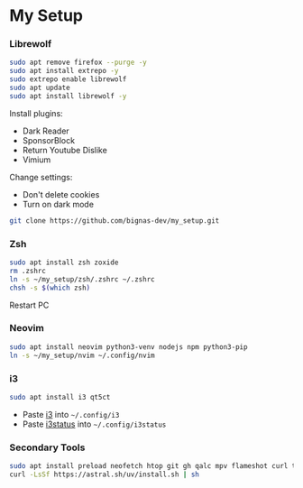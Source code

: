 # My Setup

### Librewolf
```bash
sudo apt remove firefox --purge -y
sudo apt install extrepo -y
sudo extrepo enable librewolf
sudo apt update
sudo apt install librewolf -y
```

Install plugins:
- Dark Reader
- SponsorBlock
- Return Youtube Dislike
- Vimium

Change settings:
- Don't delete cookies
- Turn on dark mode

```bash
git clone https://github.com/bignas-dev/my_setup.git
```

### Zsh
```bash
sudo apt install zsh zoxide
rm .zshrc
ln -s ~/my_setup/zsh/.zshrc ~/.zshrc
chsh -s $(which zsh)
```
Restart PC

### Neovim
```bash
sudo apt install neovim python3-venv nodejs npm python3-pip
ln -s ~/my_setup/nvim ~/.config/nvim
```

### i3
```bash
sudo apt install i3 qt5ct
```
- Paste [i3](i3/i3) into `~/.config/i3`
- Paste [i3status](i3/i3status) into `~/.config/i3status`

### Secondary Tools

```bash
sudo apt install preload neofetch htop git gh qalc mpv flameshot curl tmux gimp ffmpeg feh libreoffice
curl -LsSf https://astral.sh/uv/install.sh | sh
```
